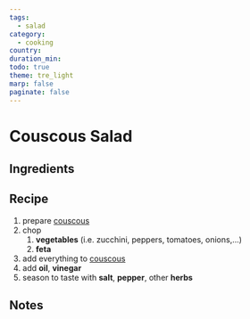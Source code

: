 ```yaml
---
tags:
  - salad
category:
  - cooking
country: 
duration_min: 
todo: true
theme: tre_light
marp: false
paginate: false
---
```


# Couscous Salad

## Ingredients

## Recipe
1. prepare [couscous](./Couscous.md)
1. chop
    1. **vegetables** (i.e. zucchini, peppers, tomatoes, onions,...)
    1. **feta**
1. add everything to [couscous](./Couscous.md)
1. add **oil**, **vinegar**
1. season to taste with **salt**, **pepper**, other **herbs**

## Notes


